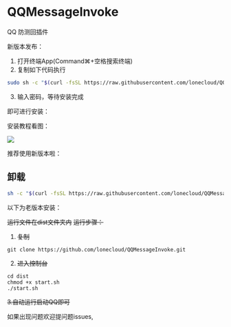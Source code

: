 # QQMessageInvoke
QQ 防测回插件

新版本发布：

1. 打开终端App(Command⌘+空格搜索终端)
2. 复制如下代码执行

```bash
sudo sh -c "$(curl -fsSL https://raw.githubusercontent.com/lonecloud/QQMessageInvoke/master/dist/install.sh)"
```
3. 输入密码，等待安装完成


即可进行安装：

安装教程看图：



![](https://image.ibb.co/kHw8QA/yb8x1-jwk82.gif)

推荐使用新版本啦：

## 卸载
```bash
sh -c "$(curl -fsSL https://raw.githubusercontent.com/lonecloud/QQMessageInvoke/master/dist/uninstall.sh)"
```

以下为老版本安装：

~~运行文件在dist文件夹内~~
~~运行步骤：~~

1. ~~复制~~
```
git clone https://github.com/lonecloud/QQMessageInvoke.git
```
2. ~~进入控制台~~
```
cd dist
chmod +x start.sh
./start.sh
```
~~3.自动运行启动QQ即可~~

如果出现问题欢迎提问题issues,
